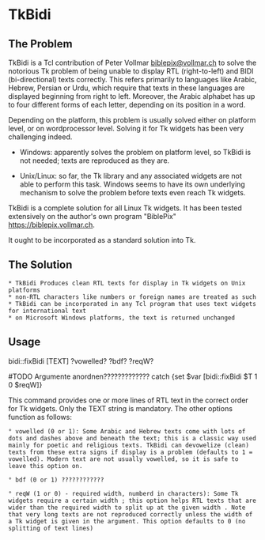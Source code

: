 # TkBidi

## The Problem

TkBidi is a Tcl contribution of Peter Vollmar <biblepix@vollmar.ch> to solve the notorious Tk problem of being unable to display RTL (right-to-left) and BIDI (bi-directional) texts correctly. This refers primarily to languages like Arabic, Hebrew, Persian or Urdu, which require that texts in these languages are displayed beginning from right to left. Moreover, the Arabic alphabet has up to four different forms of each letter, depending on its position in a word. 

Depending on the platform, this problem is usually solved either on platform level, or on wordprocessor level. Solving it for Tk widgets has been very challenging indeed.

* Windows: apparently solves the problem on platform level, so TkBidi is not needed; texts are reproduced as they are.

* Unix/Linux: so far, the Tk library and any associated widgets are not able to perform this task. Windows seems to have its own underlying mechanism to solve the problem before texts even reach Tk widgets.

TkBidi is a complete solution for all Linux Tk widgets. It has been tested extensively on the author's own program "BiblePix" <https://biblepix.vollmar.ch>.

It ought to be incorporated as a standard solution into Tk.

## The Solution

	* TkBidi Produces clean RTL texts for display in Tk widgets on Unix platforms
	* non-RTL characters like numbers or foreign names are treated as such
	* TkBidi can be incorporated in any Tcl program that uses text widgets for international text
	* on Microsoft Windows platforms, the text is returned unchanged 
	
## Usage

bidi::fixBidi [TEXT] ?vowelled? ?bdf? ?reqW?

#TODO Argumente anordnen?????????????
catch {set $var [bidi::fixBidi $T 1 0 $reqW]}


This command provides one or more lines of RTL text in the correct order for Tk widgets.
Only the TEXT string is mandatory. The other options function as follows:

	° vowelled (0 or 1): Some Arabic and Hebrew texts come with lots of dots and dashes above and beneath the text; this is a classic way used mainly for poetic and religious texts. TkBidi can devowelize (clean) texts from these extra signs if display is a problem (defaults to 1 = vowelled). Modern text are not usually vowelled, so it is safe to leave this option on.
	
	° bdf (0 or 1) ????????????
	
	° reqW (1 or 0) - required width, numberd in characters): Some Tk widgets require a certain width ; this option helps RTL texts that are wider than the required width to split up at the given width . Note that very long texts are not reproduced correctly unless the width of a Tk widget is given in the argument. This option defaults to 0 (no splitting of text lines)

## 
